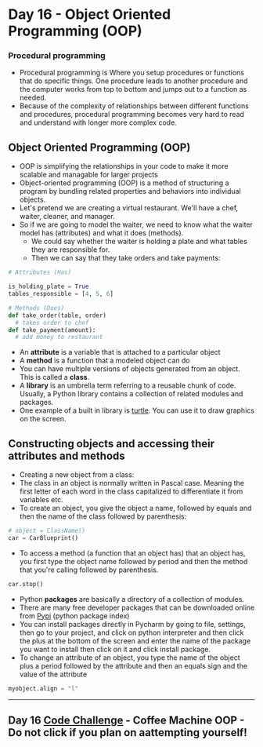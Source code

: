 # Day 16 - Object Oriented Programming (OOP)

### Procedural programming
- Procedural programming is Where you setup procedures or functions that do specific things. One procedure leads to another procedure and the computer works from top to bottom and jumps out to a function as needed.
- Because of the complexity of relationships between different functions and procedures, procedural programming becomes very hard to read and understand with longer more complex code.

## Object Oriented Programming (OOP)
- OOP is simplifying the relationships in your code to make it more scalable and managable for larger projects
- Object-oriented programming (OOP) is a method of structuring a program by bundling related properties and behaviors into individual objects. 
- Let's pretend we are creating a virtual restaurant. We'll have a chef, waiter, cleaner, and manager.
- So if we are going to model the waiter, we need to know what the waiter model has (attributes) and what it does (methods).
   + We could say whether the waiter is holding a plate and what tables they are responsible for.
   + Then we can say that they take orders and take payments:
```python
# Attributes (Has)

is_holding_plate = True
tables_responsible = [4, 5, 6]

# Methods (Does)
def take_order(table, order)
  # takes order to chef
def take_payment(amount):
  # add money to restaurant
```
- An **attribute** is a variable that is attached to a particular object
- A **method** is a function that a modeled object can do
- You can have multiple versions of objects generated from an object. This is called a **class**.
- A **library** is an umbrella term referring to a reusable chunk of code. Usually, a Python library contains a collection of related modules and packages.
- One example of a built in library is [turtle](https://docs.python.org/3/library/turtle.html). You can use it to draw graphics on the screen.

## Constructing objects and accessing their attributes and methods
- Creating a new object from a class:
- The class in an object is normally written in Pascal case. Meaning the first letter of each word in the class capitalized to differentiate it from variables etc.
- To create an object, you give the object a name, followed by equals and then the name of the class followed by parenthesis:
```python
# object = ClassName()
car = CarBlueprint()
```
- To access a method (a function that an object has) that an object has, you first type the object name followed by period and then the method that you're calling followed by parenthesis.
```python
car.stop()
```
- Python **packages** are basically a directory of a collection of modules.
- There are many free developer packages that can be downloaded online from [Pypi](https://pypi.org/) (python package index)
- You can install packages directly in Pycharm by going to file, settings, then go to your project, and click on python interpreter and then click the plus at the bottom of the screen and enter the name of the package you want to install then click on it and click install package.
- To change an attribute of an object, you type the name of the object plus a period followed by the attribute and then an equals sign and the value of the attribute
```python
myobject.align = "l"
```

---
## Day 16 [Code Challenge](https://github.com/TroyCaywood/Python/blob/main/100%20Days%20of%20Code/CodeChallenges/Day-16/CoffeeMachine-OOP.py) - Coffee Machine OOP - Do not click if you plan on aattempting yourself!


